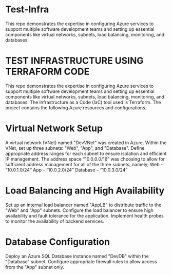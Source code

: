 # Test-Infra
This repo demonstrates the expertise in configuring Azure services to support multiple software development teams and setting up essential components like virtual networks, subnets, load balancing, monitoring, and databases.

# TEST INFRASTRUCTURE USING TERRAFORM CODE
This repo demonstrates the expertise in configuring Azure services to support multiple software development teams and setting up essential components like virtual networks, subnets, load balancing, monitoring, and databases.
The Infrastructure as a Code (IaC) tool used is Terraform.
The project contains the following Azure resources and configurations.
# Virtual Network Setup
A virtual network (VNet) named "DevVNet" was created in Azure. Within the VNet, set up three subnets: "Web", "App", and "Database". Define appropriate address ranges for each subnet to ensure isolation and efficient IP management.
The address space “10.0.0.0/16” was choosing to allow for sufficient address management for all of the three subnets, namely;
Web - “10.0.1.0/24“
App - “10.0.2.0/24”
Database – “10.0.3.0/24”

# Load Balancing and High Availability
Set up an internal load balancer named "AppLB" to distribute traffic to the "Web" and "App" subnets.
Configure the load balancer to ensure high availability and fault tolerance for the application.
Implement health probes to monitor the availability of backend services.

# Database Configuration
Deploy an Azure SQL Database instance named "DevDB" within the "Database" subnet.
Configure appropriate firewall rules to allow access from the "App" subnet only.
